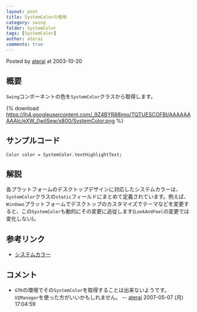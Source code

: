 ```yaml
---
layout: post
title: SystemColorの使用
category: swing
folder: SystemColor
tags: [SystemColor]
author: aterai
comments: true
---
```


Posted by [aterai](http://terai.xrea.jp/aterai.html) at 2003-10-20

## 概要
`Swing`コンポーネントの色を`SystemColor`クラスから取得します。

{% download https://lh4.googleusercontent.com/_9Z4BYR88imo/TQTUESCOFBI/AAAAAAAAAlc/eXW_0wilSew/s800/SystemColor.png %}

## サンプルコード
<pre class="prettyprint"><code>Color color = SystemColor.textHighlightText;
</code></pre>

## 解説
各プラットフォームのデスクトップデザインに対応したシステムカラーは、`SystemColor`クラスの`static`フィールドにまとめて定義されています。例えば、`Windows`プラットフォームでデスクトップのカスタマイズでテーマなどを変更すると、この`SystemColor`も動的にその変更に追従します(`LookAndFeel`の変更では変化しない)。

## 参考リンク
- [システムカラー](http://www.asahi-net.or.jp/~dp8t-asm/java/tips/SystemColor.html)

<!-- dummy comment line for breaking list -->

## コメント
- `GTK`の環境でその`SystemColor`を取得することは出来ないようです。`UIManager`を使った方がいいかもしれません。 -- [aterai](http://terai.xrea.jp/aterai.html) 2007-05-07 (月) 17:04:59

<!-- dummy comment line for breaking list -->

